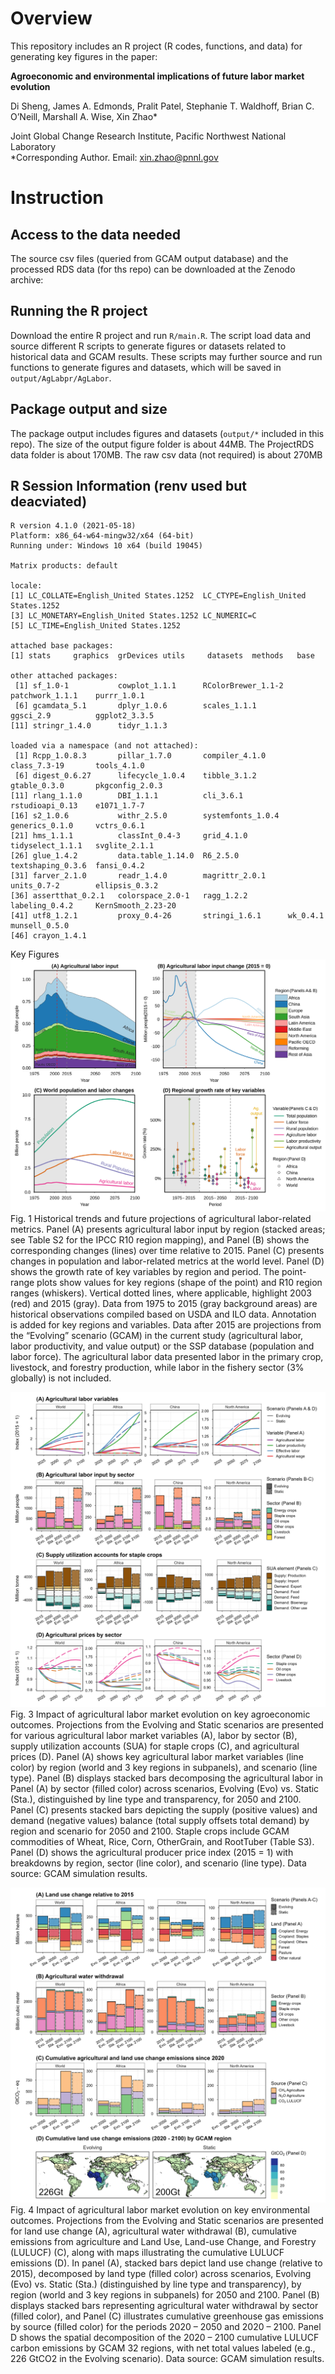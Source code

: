 # Overview

This repository includes an R project (R codes, functions, and data) for generating key figures in the paper:

**Agroeconomic and environmental implications of future labor market evolution**  

Di Sheng, James A. Edmonds, Pralit Patel, Stephanie T. Waldhoff, Brian C. O’Neill, Marshall A. Wise, Xin Zhao* 

Joint Global Change Research Institute, Pacific Northwest National Laboratory  
*Corresponding Author. Email: xin.zhao@pnnl.gov


# Instruction
## Access to the data needed
The source csv files (queried from GCAM output database) and the processed RDS data (for ths repo) can be downloaded at the Zenodo archive: 


## Running the R project
Download the entire R project and run `R/main.R`. The script load data and source different R scripts to generate figures or datasets related to historical data and GCAM results. These scripts may further  source and run functions to generate figures and datasets, which will be saved in  `output/AgLabpr/AgLabor`.


## Package output and size
The package output includes figures and datasets (`output/*` included in this repo). 
The size of the output figure folder is about 44MB. 
The ProjectRDS data folder is about 170MB. 
The raw csv data (not required) is about 270MB

## R Session Information (renv used but deacviated)

```
R version 4.1.0 (2021-05-18)
Platform: x86_64-w64-mingw32/x64 (64-bit)
Running under: Windows 10 x64 (build 19045)

Matrix products: default

locale:
[1] LC_COLLATE=English_United States.1252  LC_CTYPE=English_United States.1252   
[3] LC_MONETARY=English_United States.1252 LC_NUMERIC=C                          
[5] LC_TIME=English_United States.1252    

attached base packages:
[1] stats     graphics  grDevices utils     datasets  methods   base     

other attached packages:
 [1] sf_1.0-1           cowplot_1.1.1      RColorBrewer_1.1-2 patchwork_1.1.1    purrr_1.0.1       
 [6] gcamdata_5.1       dplyr_1.0.6        scales_1.1.1       ggsci_2.9          ggplot2_3.3.5     
[11] stringr_1.4.0      tidyr_1.1.3       

loaded via a namespace (and not attached):
 [1] Rcpp_1.0.8.3       pillar_1.7.0       compiler_4.1.0     class_7.3-19       tools_4.1.0       
 [6] digest_0.6.27      lifecycle_1.0.4    tibble_3.1.2       gtable_0.3.0       pkgconfig_2.0.3   
[11] rlang_1.1.0        DBI_1.1.1          cli_3.6.1          rstudioapi_0.13    e1071_1.7-7       
[16] s2_1.0.6           withr_2.5.0        systemfonts_1.0.4  generics_0.1.0     vctrs_0.6.1       
[21] hms_1.1.1          classInt_0.4-3     grid_4.1.0         tidyselect_1.1.1   svglite_2.1.1     
[26] glue_1.4.2         data.table_1.14.0  R6_2.5.0           textshaping_0.3.6  fansi_0.4.2       
[31] farver_2.1.0       readr_1.4.0        magrittr_2.0.1     units_0.7-2        ellipsis_0.3.2    
[36] assertthat_0.2.1   colorspace_2.0-1   ragg_1.2.2         labeling_0.4.2     KernSmooth_2.23-20
[41] utf8_1.2.1         proxy_0.4-26       stringi_1.6.1      wk_0.4.1           munsell_0.5.0     
[46] crayon_1.4.1 
```

Key Figures
![Image](output/AgLabor/AgLabor/Fig1_annotated.svg)
Fig. 1 Historical trends and future projections of agricultural labor-related metrics. Panel (A) presents agricultural labor input by region (stacked areas; see Table S2 for the IPCC R10 region mapping), and Panel (B) shows the corresponding changes (lines) over time relative to 2015. Panel (C) presents changes in population and labor-related metrics at the world level. Panel (D) shows the growth rate of key variables by region and period. The point-range plots show values for key regions (shape of the point) and R10 region ranges (whiskers). Vertical dotted lines, where applicable, highlight 2003 (red) and 2015 (gray). Data from 1975 to 2015 (gray background areas) are historical observations compiled based on USDA and ILO data. Annotation is added for key regions and variables. Data after 2015 are projections from the “Evolving” scenario (GCAM) in the current study (agricultural labor, labor productivity, and value output) or the SSP database (population and labor force). The agricultural labor data presented labor in the primary crop, livestock, and forestry production, while labor in the fishery sector (3% globally) is not included.

![Image](output/AgLabor/AgLabor/LaborMarketEvo_AgLU.png)
Fig. 3 Impact of agricultural labor market evolution on key agroeconomic outcomes. Projections from the Evolving and Static scenarios are presented for various agricultural labor market variables (A), labor by sector (B), supply utilization accounts (SUA) for staple crops (C), and agricultural prices (D). Panel (A) shows key agricultural labor market variables (line color) by region (world and 3 key regions in subpanels), and scenario (line type). Panel (B) displays stacked bars decomposing the agricultural labor in Panel (A) by sector (filled color) across scenarios, Evolving (Evo) vs. Static (Sta.), distinguished by line type and transparency, for 2050 and 2100. Panel (C) presents stacked bars depicting the supply (positive values) and demand (negative values) balance (total supply offsets total demand) by region and scenario for 2050 and 2100. Staple crops include GCAM commodities of Wheat, Rice, Corn, OtherGrain, and RootTuber (Table S3). Panel (D) shows the agricultural producer price index (2015 = 1) with breakdowns by region, sector (line color), and scenario (line type). Data source: GCAM simulation results. 

![Image](output/AgLabor/AgLabor/LaborMarketEvo_Envir.png)
Fig. 4 Impact of agricultural labor market evolution on key environmental outcomes. Projections from the Evolving and Static scenarios are presented for land use change (A), agricultural water withdrawal (B), cumulative emissions from agriculture and Land Use, Land-use Change, and Forestry (LULUCF) (C), along with maps illustrating the cumulative LULUCF emissions (D). In panel (A), stacked bars depict land use change (relative to 2015), decomposed by land type (filled color) across scenarios, Evolving (Evo) vs. Static (Sta.) (distinguished by line type and transparency), by region (world and 3 key regions in subpanels) for 2050 and 2100. Panel (B) displays stacked bars representing agricultural water withdrawal by sector (filled color), and Panel (C) illustrates cumulative greenhouse gas emissions by source (filled color) for the periods 2020 – 2050 and 2020 – 2100. Panel D shows the spatial decomposition of the 2020 – 2100 cumulative LULUCF carbon emissions by GCAM 32 regions, with net total values labeled (e.g., 226 GtCO2 in the Evolving scenario). Data source: GCAM simulation results.
